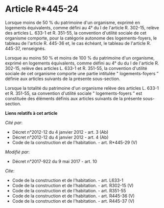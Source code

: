 # Article R*445-24

Lorsque moins de 50 % du patrimoine d'un organisme, exprimé en logements équivalents, comme défini au 4° du I de l'article R.
302-15, relève des articles L. 633-1 et R. 351-55, la convention d'utilité sociale de cet organisme comporte, pour la
catégorie autonome des logements-foyers, le tableau de l'article R. 445-36 et, le cas échéant, le tableau de l'article R.
445-37, renseignés. 

Lorsque au moins 50 % et moins de 100 % du patrimoine d'un organisme, exprimé en logements équivalents, comme défini au 4° du
du I de l'article R. 302-15, relève des articles L. 633-1 et R. 351-55, la convention d'utilité sociale de cet organisme
comporte une partie intitulée " logements-foyers ” définie aux articles suivants de la présente sous-section. 

Lorsque la totalité du patrimoine d'un organisme relève des articles L. 633-1 et R. 351-55, sa convention d'utilité sociale "
logements-foyers ” est constituée des éléments définis aux articles suivants de la présente sous-section.

**Liens relatifs à cet article**

_Cité par_:

  - Décret n°2012-12 du 4 janvier 2012 - art. 3 (Ab)
  - Décret n°2012-12 du 4 janvier 2012 - art. 4 (Ab)
  - Code de la construction et de l'habitation. - art. R*445-29 (V)

_Modifié par_:

  - Décret n°2017-922 du 9 mai 2017 - art. 10

_Cite_:

  - Code de la construction et de l'habitation. - art. L633-1
  - Code de la construction et de l'habitation. - art. R302-15 (V)
  - Code de la construction et de l'habitation. - art. R351-55
  - Code de la construction et de l'habitation. - art. R445-36 (V)
  - Code de la construction et de l'habitation. - art. R445-37 (V)
